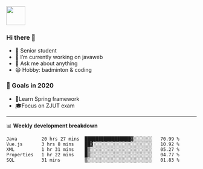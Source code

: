 <img src="https://github.com/egoist/egoist/raw/master/balloon.gif" width="50">

### Hi there 🐏

- 🌱 Senior student
- 🔭 I’m currently working on javaweb
- 💬 Ask me about anything
- 😄 Hobby: badminton & coding

### 🚀 Goals in 2020
+ 🍃Learn Spring framework
+ 🎓Focus on ZJUT exam
-------

📊 **Weekly development breakdown**
<!--START_SECTION:waka-->
```text
Java         20 hrs 27 mins  █████████████████▓░░░░░░░   70.99 % 
Vue.js       3 hrs 8 mins    ██▓░░░░░░░░░░░░░░░░░░░░░░   10.92 % 
XML          1 hr 31 mins    █▒░░░░░░░░░░░░░░░░░░░░░░░   05.27 % 
Properties   1 hr 22 mins    █▒░░░░░░░░░░░░░░░░░░░░░░░   04.77 % 
SQL          31 mins         ▒░░░░░░░░░░░░░░░░░░░░░░░░   01.83 % 
```
<!--END_SECTION:waka-->
